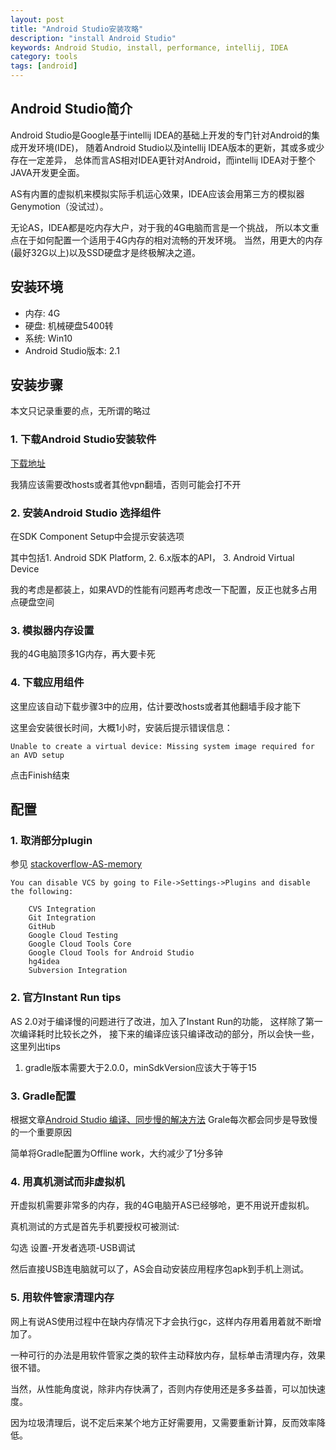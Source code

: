 ```yaml
---
layout: post
title: "Android Studio安装攻略"
description: "install Android Studio"
keywords: Android Studio, install, performance, intellij, IDEA
category: tools
tags: [android]
---
```


## Android Studio简介
Android Studio是Google基于intellij IDEA的基础上开发的专门针对Android的集成开发环境(IDE)，
随着Android Studio以及intellij IDEA版本的更新，其或多或少存在一定差异，
总体而言AS相对IDEA更针对Android，而intellij IDEA对于整个JAVA开发更全面。

AS有内置的虚拟机来模拟实际手机运心效果，IDEA应该会用第三方的模拟器Genymotion（没试过）。

无论AS，IDEA都是吃内存大户，对于我的4G电脑而言是一个挑战，
所以本文重点在于如何配置一个适用于4G内存的相对流畅的开发环境。
当然，用更大的内存(最好32G以上)以及SSD硬盘才是终极解决之道。

## 安装环境
* 内存: 4G
* 硬盘: 机械硬盘5400转
* 系统: Win10
* Android Studio版本: 2.1

## 安装步骤
本文只记录重要的点，无所谓的略过

### 1. 下载Android Studio安装软件
[下载地址](https://developer.android.com/studio/index.html)

我猜应该需要改hosts或者其他vpn翻墙，否则可能会打不开

### 2. 安装Android Studio 选择组件
在SDK Component Setup中会提示安装选项

其中包括1. Android SDK Platform, 2. 6.x版本的API， 3. Android Virtual Device

我的考虑是都装上，如果AVD的性能有问题再考虑改一下配置，反正也就多占用点硬盘空间

### 3. 模拟器内存设置
我的4G电脑顶多1G内存，再大要卡死

### 4. 下载应用组件
这里应该自动下载步骤3中的应用，估计要改hosts或者其他翻墙手段才能下

这里会安装很长时间，大概1小时，安装后提示错误信息：

```
Unable to create a virtual device: Missing system image required for an AVD setup
```

点击Finish结束

## 配置

### 1. 取消部分plugin

参见 [stackoverflow-AS-memory](http://stackoverflow.com/questions/27176353/android-studio-takes-too-much-memory)

```
You can disable VCS by going to File->Settings->Plugins and disable the following:

    CVS Integration
    Git Integration
    GitHub
    Google Cloud Testing
    Google Cloud Tools Core
    Google Cloud Tools for Android Studio
    hg4idea
    Subversion Integration
```

### 2. 官方Instant Run tips
AS 2.0对于编译慢的问题进行了改进，加入了Instant Run的功能，
这样除了第一次编译耗时比较长之外，
接下来的编译应该只编译改动的部分，所以会快一些，这里列出tips

1. gradle版本需要大于2.0.0，minSdkVersion应该大于等于15

### 3. Gradle配置
根据文章[Android Studio 编译、同步慢的解决方法](blog.csdn.net/fuchaosz/article/details/51146091)
Grale每次都会同步是导致慢的一个重要原因

简单将Gradle配置为Offline work，大约减少了1分多钟

### 4. 用真机测试而非虚拟机
开虚拟机需要非常多的内存，我的4G电脑开AS已经够呛，更不用说开虚拟机。

真机测试的方式是首先手机要授权可被测试:

勾选  设置-开发者选项-USB调试

然后直接USB连电脑就可以了，AS会自动安装应用程序包apk到手机上测试。

### 5. 用软件管家清理内存
网上有说AS使用过程中在缺内存情况下才会执行gc，这样内存用着用着就不断增加了。

一种可行的办法是用软件管家之类的软件主动释放内存，鼠标单击清理内存，效果很不错。

当然，从性能角度说，除非内存快满了，否则内存使用还是多多益善，可以加快速度。

因为垃圾清理后，说不定后来某个地方正好需要用，又需要重新计算，反而效率降低。
